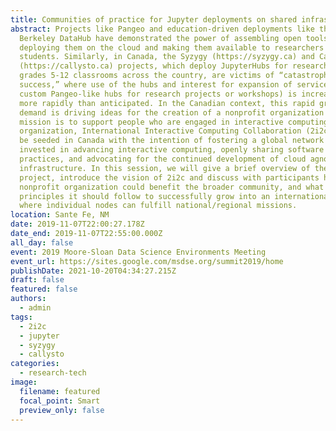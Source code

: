 ```yaml
---
title: Communities of practice for Jupyter deployments on shared infrastructure
abstract: Projects like Pangeo and education-driven deployments like the UC
  Berkeley DataHub have demonstrated the power of assembling open tools,
  deploying them on the cloud and making them available to researchers and
  students. Similarly, in Canada, the Syzygy (https://syzygy.ca) and Callysto
  (https://callysto.ca) projects, which deploy JupyterHubs for researchers and
  grades 5-12 classrooms across the country, are victims of “catastrophic
  success,” where use of the hubs and interest for expansion of services (e.g.
  custom Pangeo-like hubs for research projects or workshops) is increasing much
  more rapidly than anticipated. In the Canadian context, this rapid growth in
  demand is driving ideas for the creation of a nonprofit organization whose
  mission is to support people who are engaged in interactive computing. The
  organization, International Interactive Computing Collaboration (2i2c), would
  be seeded in Canada with the intention of fostering a global network of people
  invested in advancing interactive computing, openly sharing software and best
  practices, and advocating for the continued development of cloud agnostic
  infrastructure. In this session, we will give a brief overview of the Syzygy
  project, introduce the vision of 2i2c and discuss with participants how such a
  nonprofit organization could benefit the broader community, and what
  principles it should follow to successfully grow into an international network
  where individual nodes can fulfill national/regional missions.
location: Sante Fe, NM
date: 2019-11-07T22:00:27.178Z
date_end: 2019-11-07T22:55:00.000Z
all_day: false
event: 2019 Moore-Sloan Data Science Environments Meeting
event_url: https://sites.google.com/msdse.org/summit2019/home
publishDate: 2021-10-20T04:34:27.215Z
draft: false
featured: false
authors:
  - admin
tags:
  - 2i2c
  - jupyter
  - syzygy
  - callysto
categories:
  - research-tech
image:
  filename: featured
  focal_point: Smart
  preview_only: false
---
```

